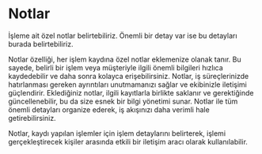 
# Notlar 

İşleme ait özel notlar belirtebiliriz. 
Önemli bir detay var ise bu detayları burada belirtebiliriz.

Notlar özelliği, her işlem kaydına özel notlar eklemenize olanak tanır. 
Bu sayede, belirli bir işlem veya müşteriyle ilgili önemli bilgileri hızlıca kaydedebilir ve daha sonra kolayca erişebilirsiniz. 
Notlar, iş süreçlerinizde hatırlanması gereken ayrıntıları unutmamanızı sağlar ve ekibinizle iletişimi güçlendirir. 
Eklediğiniz notlar, ilgili kayıtlarla birlikte saklanır ve gerektiğinde güncellenebilir, bu da size esnek bir bilgi yönetimi sunar. 
Notlar ile tüm önemli detayları organize ederek, iş akışınızı daha verimli hale getirebilirsiniz.

Notlar, kaydı yapılan işlemler için işlem detaylarını belirterek, işlemi gerçekleştirecek kişiler arasında etkili bir iletişim aracı olarak kullanılabilir.
